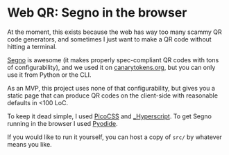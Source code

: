 # Web QR: Segno in the browser
At the moment, this exists because the web has way too many scammy QR code generators, and sometimes I just want to make a QR code without hitting a terminal. 

[Segno](https://github.com/heuer/segno/) is awesome (it makes properly spec-compliant QR codes with tons of configurability), and we used it on [canarytokens.org](https://canarytokens.org), but you can only use it from Python or the CLI. 

As an MVP, this project uses none of that configurability, but gives you a static page that can produce QR codes on the client-side with reasonable defaults in <100 LoC.

To keep it dead simple, I used [PicoCSS](https://picocss.com/) and [_Hyperscript](https://hyperscript.org/). To get Segno running in the browser I used [Pyodide](https://pyodide.org/).

If you would like to run it yourself, you can host a copy of `src/` by whatever means you like.
